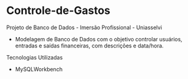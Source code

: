 # Controle-de-Gastos
  
Projeto de Banco de Dados - Imersão Profissional - Uniasselvi 

- Modelagem de Banco de Dados com o objetivo controlar usuários, entradas e saídas financeiras, com descrições e data/hora.


Tecnologias Utilizadas

- MySQLWorkbench




